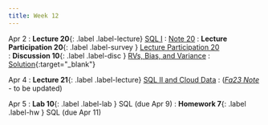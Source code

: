 ```yaml
---
title: Week 12
---
```



Apr 2
: **Lecture 20**{: .label .label-lecture} [SQL I](lecture/lec20)
    : [Note 20](https://ds100.org/course-notes/sql_I/sql_I.html)
: **Lecture Participation 20**{: .label .label-survey } [Lecture Participation 20](https://app.sli.do/event/62hDJ9HribzxN31P5uop6t/embed/polls/9da9cdb2-2c6e-4dc6-ac0b-b362f8ff9c5e)    
: **Discussion 10**{: .label .label-disc } [RVs, Bias, and Variance](https://drive.google.com/file/d/13LesObZY6V7XDNLF0udzpALKNmv5Z6i7/view?usp=sharing)
    : [Solution](https://drive.google.com/file/d/1kYpIGDlbgHFPQDd-o_OXcfgiDgD3exeL/view?usp=sharing){:target="_blank"}

Apr 4
: **Lecture 21**{: .label .label-lecture} [SQL II and Cloud Data](lecture/lec21)
    : ([*Fa23 Note*](https://ds100.org/fa23-course-notes/sql_II/sql_II.html) - to be updated)

Apr 5
: **Lab 10**{: .label .label-lab }  SQL (due Apr 9)
: **Homework 7**{: .label .label-hw } SQL (due Apr 11)